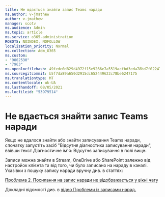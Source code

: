 ```yaml
---
title: Не вдається знайти запис Teams наради
ms.author: v-jmathew
author: v-jmathew
manager: scotv
ms.audience: Admin
ms.topic: article
ms.service: o365-administration
ROBOTS: NOINDEX, NOFOLLOW
localization_priority: Normal
ms.collection: Adm_O365
ms.custom:
- "9002530"
- "7963"
ms.openlocfilehash: 49fedc0d829d4972f15e9266e7a5519acfbd3eda78bd7f022477060523b9afd3
ms.sourcegitcommit: b5f7da89a650d2915dc652449623c78be6247175
ms.translationtype: MT
ms.contentlocale: uk-UA
ms.lasthandoff: 08/05/2021
ms.locfileid: "53979514"
---
```

# <a name="cant-find-the-teams-meeting-recording"></a>Не вдається знайти запис Teams наради

Якщо не вдалося знайти або знайти записування Teams наради, спочатку запустіть засіб "Відсутня  діагностика записування наради", ввівши текст Діагностичне ім'я: Відсутнє записування в полі вище. 

Записи можна знайти в Stream, OneDrive або SharePoint залежно від настройок клієнта та від того, чи було записано на нараду в каналі. Указівки з пошуку запису наради вручну див. в статтях: 

[Проблема 2. Посилання на запис наради не відображається у вікні чату](/microsoftteams/troubleshoot/meetings/troubleshoot-meeting-recording-issues#issue-2-the-meeting-recording-link-isnt-visible-in-a-chat-window)

Докладні відомості див. в [відео Проблеми із записами нарад.](/microsoftteams/troubleshoot/meetings/troubleshoot-meeting-recording-issues)
